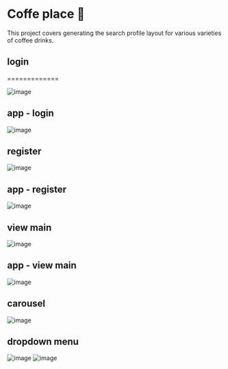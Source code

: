 # Coffe place :star2:

This project covers generating the search profile layout for various varieties of coffee drinks.

## login
=============

![image](https://user-images.githubusercontent.com/58452664/89848530-ee951800-db4b-11ea-9bd9-3d54843d9aba.png)

## app - login

![image](https://user-images.githubusercontent.com/58452664/89957787-eeedeb80-dbfd-11ea-973c-3fcc65c8d579.png)

## register

![image](https://user-images.githubusercontent.com/58452664/90151159-0cc96680-dd4c-11ea-84e0-9d0b88fc6882.png)

## app - register

![image](https://user-images.githubusercontent.com/58452664/90151324-37b3ba80-dd4c-11ea-91ed-8d53e40bfa3f.png)

## view main

![image](https://user-images.githubusercontent.com/58452664/90058056-d554ae80-dca6-11ea-8ad5-0e08d5fa25be.png)

## app - view main

![image](https://user-images.githubusercontent.com/58452664/90057256-c15c7d00-dca5-11ea-8654-f01bda769fa1.png)

## carousel

![image](https://user-images.githubusercontent.com/58452664/90057948-b8b87680-dca6-11ea-9332-1ae695e9bf1d.png)

## dropdown menu

![image](https://user-images.githubusercontent.com/58452664/90056237-27e09b80-dca4-11ea-8ba2-c93402012b23.png)
![image](https://user-images.githubusercontent.com/58452664/90056339-53fc1c80-dca4-11ea-860a-74af73db85b8.png)




